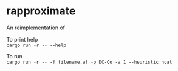 # rapproximate
An reimplementation of 


To print help<br>
```cargo run -r -- --help```

To run <br>
```cargo run -r -- -f filename.af -p DC-Co -a 1 --heuristic hcat```

